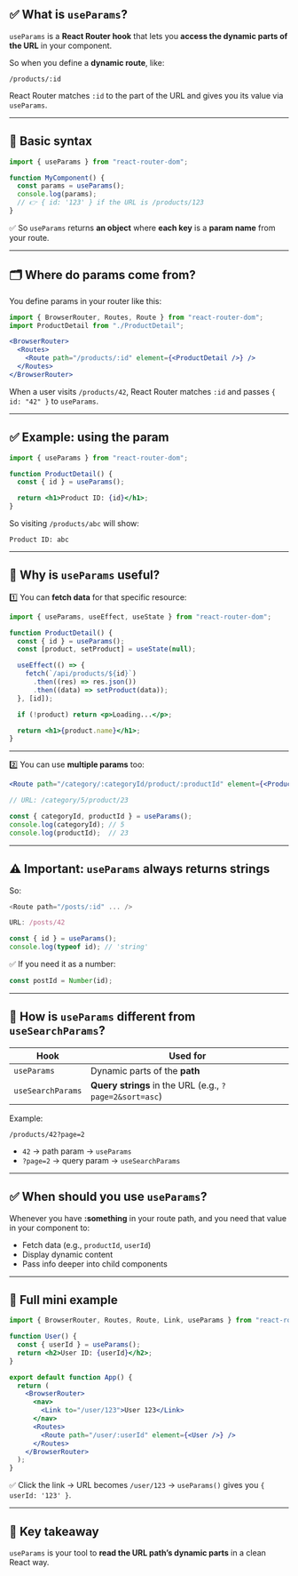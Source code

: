 ## ✅ **What is `useParams`?**

`useParams` is a **React Router hook** that lets you **access the dynamic parts of the URL** in your component.

So when you define a **dynamic route**, like:

```
/products/:id
```

React Router matches `:id` to the part of the URL and gives you its value via `useParams`.

---

## 📌 **Basic syntax**

```js
import { useParams } from "react-router-dom";

function MyComponent() {
  const params = useParams();
  console.log(params);
  // 👉 { id: '123' } if the URL is /products/123
}
```

✅ So `useParams` returns **an object** where **each key** is a **param name** from your route.

---

## 🗂️ **Where do params come from?**

You define params in your router like this:

```jsx
import { BrowserRouter, Routes, Route } from "react-router-dom";
import ProductDetail from "./ProductDetail";

<BrowserRouter>
  <Routes>
    <Route path="/products/:id" element={<ProductDetail />} />
  </Routes>
</BrowserRouter>
```

When a user visits `/products/42`, React Router matches `:id` and passes `{ id: "42" }` to `useParams`.

---

## ✅ **Example: using the param**

```jsx
import { useParams } from "react-router-dom";

function ProductDetail() {
  const { id } = useParams();

  return <h1>Product ID: {id}</h1>;
}
```

So visiting `/products/abc` will show:

```
Product ID: abc
```

---

## 🔑 **Why is `useParams` useful?**

1️⃣ You can **fetch data** for that specific resource:

```jsx
import { useParams, useEffect, useState } from "react-router-dom";

function ProductDetail() {
  const { id } = useParams();
  const [product, setProduct] = useState(null);

  useEffect(() => {
    fetch(`/api/products/${id}`)
      .then((res) => res.json())
      .then((data) => setProduct(data));
  }, [id]);

  if (!product) return <p>Loading...</p>;

  return <h1>{product.name}</h1>;
}
```

---

2️⃣ You can use **multiple params** too:

```jsx
<Route path="/category/:categoryId/product/:productId" element={<Product />} />

// URL: /category/5/product/23

const { categoryId, productId } = useParams();
console.log(categoryId); // 5
console.log(productId);  // 23
```

---

## ⚠️ **Important: `useParams` always returns strings**

So:

```js
<Route path="/posts/:id" ... />

URL: /posts/42

const { id } = useParams();
console.log(typeof id); // 'string'
```

✅ If you need it as a number:

```js
const postId = Number(id);
```

---

## 🔄 **How is `useParams` different from `useSearchParams`?**

| Hook              | Used for                                                |
| ----------------- | ------------------------------------------------------- |
| `useParams`       | Dynamic parts of the **path**                           |
| `useSearchParams` | **Query strings** in the URL (e.g., `?page=2&sort=asc`) |

Example:

```
/products/42?page=2
```

* `42` → path param → `useParams`
* `?page=2` → query param → `useSearchParams`

---

## ✅ **When should you use `useParams`?**

Whenever you have **:something** in your route path, and you need that value in your component to:

* Fetch data (e.g., `productId`, `userId`)
* Display dynamic content
* Pass info deeper into child components

---

## 🧩 **Full mini example**

```jsx
import { BrowserRouter, Routes, Route, Link, useParams } from "react-router-dom";

function User() {
  const { userId } = useParams();
  return <h2>User ID: {userId}</h2>;
}

export default function App() {
  return (
    <BrowserRouter>
      <nav>
        <Link to="/user/123">User 123</Link>
      </nav>
      <Routes>
        <Route path="/user/:userId" element={<User />} />
      </Routes>
    </BrowserRouter>
  );
}
```

✅ Click the link → URL becomes `/user/123` → `useParams()` gives you `{ userId: '123' }`.

---

## 🧠 **Key takeaway**

`useParams` is your tool to **read the URL path’s dynamic parts** in a clean React way.
